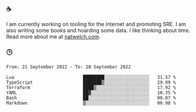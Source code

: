 ### ☕

I am currently working on tooling for the internet and promoting SRE. I am also writing some books and hoarding some data. I like thinking about time. Read more about me at [natwelch.com](https://natwelch.com).

### 🕒

<!--START_SECTION:waka-->

```text
From: 21 September 2022 - To: 28 September 2022

Lua                          ████████░░░░░░░░░░░░░░░░░   31.57 %
TypeScript                   ███████▒░░░░░░░░░░░░░░░░░   29.99 %
Terraform                    ████▒░░░░░░░░░░░░░░░░░░░░   17.92 %
YAML                         ██▓░░░░░░░░░░░░░░░░░░░░░░   10.35 %
Bash                         ██░░░░░░░░░░░░░░░░░░░░░░░   08.07 %
Markdown                     ▒░░░░░░░░░░░░░░░░░░░░░░░░   00.98 %
```

<!--END_SECTION:waka-->
